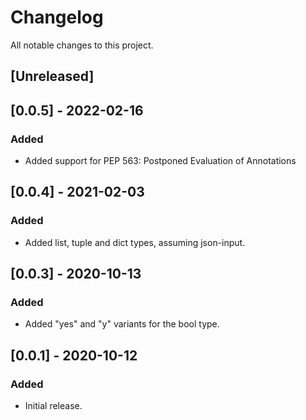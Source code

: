# Changelog
All notable changes to this project.


## [Unreleased]


## [0.0.5] - 2022-02-16

### Added
- Added support for PEP 563: Postponed Evaluation of Annotations


## [0.0.4] - 2021-02-03

### Added
- Added list, tuple and dict types, assuming json-input.


## [0.0.3] - 2020-10-13

### Added
- Added "yes" and "y" variants for the bool type.


## [0.0.1] - 2020-10-12

### Added
- Initial release.
